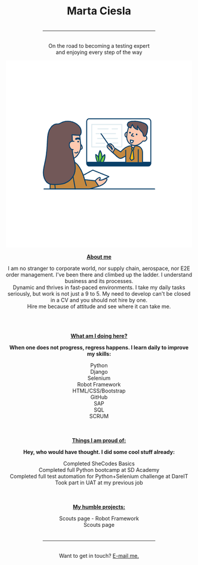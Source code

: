 <!DOCTYPE html>
<html lang="en">
<head>
    <meta charset="UTF-8">
    <link href="https://cdn.jsdelivr.net/npm/bootstrap@5.0.2/dist/css/bootstrap.min.css" rel="stylesheet" integrity="sha384-EVSTQN3/azprG1Anm3QDgpJLIm9Nao0Yz1ztcQTwFspd3yD65VohhpuuCOmLASjC" crossorigin="anonymous">
    <link rel="stylesheet"
          href="https://fonts.googleapis.com/css?family=Tangerine">

</head>
<body>

<br><br>
<div>
    <center><div><h1>Marta Ciesla</h1></div></center>
    <br>
    <hr style="width:60%;margin:auto;">
    <br>
    <center><p>On the road to becoming a testing expert<br>
        and enjoying every step of the way</p>
        <img src="files/learning.png" alt="learning-girl">
    <div>
        <p><b><u>About me</u></b></p>
        <p>I am no stranger to corporate world, nor supply chain, aerospace, nor E2E order management. I've been there and climbed up the ladder. I understand business and its processes.<br>
        Dynamic and thrives in fast-paced environments. I take my daily tasks seriously, but work is not just a 9 to 5. My need to develop can't be closed in a CV and you should not hire by one. <br>Hire me because of attitude and see where it can take me.</p>
    </div>
        <br>
        <br>
    <div>
        <p><b><u>What am I doing here?</u></b></p>
        <p><b>When one does not progress, regress happens. I learn daily to improve my skills:</b></p>
        <div class="container">
          <div class="row">
            <div class="col">Python</div>
          </div>
          <div class="row">
            <div class="col">Django</div>
          </div>
          <div class="row">
            <div class="col">Selenium</div>
          </div>
          <div class="row">
            <div class="col">Robot Framework</div>
          </div>
          <div class="row">
            <div class="col">HTML/CSS/Bootstrap</div>
          </div>
          <div class="row">
            <div class="col">GitHub</div>
          </div>
          <div class="row">
            <div class="col">SAP</div>
          </div>
          <div class="row">
            <div class="col">SQL</div>
          </div>
          <div class="row">
            <div class="col">SCRUM</div>
          </div>
        </div>
    </div>
        <br>
    <div>
        <br>
        <p><b><u>Things I am proud of:</u></b></p>
        <p><b>Hey, who would have thought. I did some cool stuff already:</b></p>
        <div class="container">
          <div class="row">
            <div class="col">Completed SheCodes Basics</div>
          </div>
          <div class="row">
            <div class="col">Completed full Python bootcamp at SD Academy</div>
          </div>
          <div class="row">
            <div class="col">Completed full test automation for Python+Selenium challenge at DareIT</div>
          </div>
          <div class="row">
            <div class="col">Took part in UAT at my previous job</div>
          </div>
        </div>
    </div>
<br>
<div>
        <br>
        <p><b><u>My humble projects:</u></b></p>
        <div class="container">
          <div class="row">
            <div class="col">Scouts page - Robot Framework</div>
          </div>
          <div class="row">
            <div class="col">Scouts page</div>
          </div>
        </div>
    </div>
<br><br>
    <hr style="width:60%;margin:auto;">
    <br>
    <div><p>Want to get in touch? <a href = "mailto: marta.ciesla89@gmail.com">E-mail me.</a></p></div>
<br><br><br>
</center>
</body>
</html>
